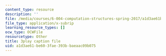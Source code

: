 ```yaml
---
content_type: resource
description: ''
file: /media/courses/6-004-computation-structures-spring-2017/a1d3ae61be603fae393bbaeaac09b075_q38KAGAKORk.srt
file_type: application/x-subrip
learning_resource_types: []
ocw_type: OCWFile
resourcetype: Other
title: 3play caption file
uid: a1d3ae61-be60-3fae-393b-baeaac09b075
---
```

